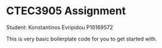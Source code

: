 # CTEC3905 Assignment 
Student: Konstantinos Evripidou P16169572

This is very basic boilerplate code for you to get started with.
